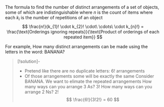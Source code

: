 The formula to find the number of distinct arrangements of a set of objects, some of which are indistinguishable
where $n$ is the count of items
where each $k_i$ is the number of repetitions of an object
$$
\frac{n!}{k_{1}! \cdot k_{2}! \cdot\ \cdots\ \cdot k_{n}!} = \frac{\text{Orderings ignoring repeats}}{\text{Product of orderings of each repeated item}}
$$

For example,
How many distinct arrangements can be made using the letters
in the word: BANANA?
> [!solution]-
> - Pretend like there are no duplicate letters:
> $6!$ arrangements
> - Of those arrangements some will be exactly the same
> Consider BANANA. We want to elimate the repeated arrangements
> How many ways can you arrange 3 As? $3!$
> How many ways can you arrange 2 Ns? $2!$
> $$
> \frac{6!}{3!2!} = 60
> $$